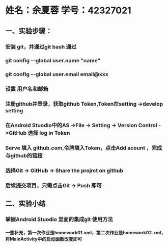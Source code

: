 # 姓名：余夏蓉 学号：42327021
## 一、实验步骤：
### 安装 git，并通过git bash 通过
### git config --global user.name "name"
### git config --global user.email email@xxx
### 设置 用户名和邮箱

### 注册github并登录，获取github Token,Token在setting ->develop setting
### 在Android Stuodio中的AS ->File -> Setting  -> Version Control ->GitHub 选择 log in Token
### Serve 填入 github.com,令牌填入Token，点击Add acount ，完成与github的链接
### 选择Git -> GitHub -> Share the projrct on github
### 后续提交项目，只需点击Git -> Push 即可

## 二、实验小结
### 掌握Android Stuodio 里面的集成git 使用方法

#### 一些补充，第一次作业是homework01.xml，第二次作业是homework02.xml，将MainActivity中的启动函数改变即可
